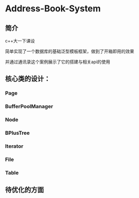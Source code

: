# Address-Book-System

## 简介

c++大一下课设

简单实现了一个数据库的基础泛型模板框架，做到了开箱即用的效果

并通过通讯录这个案例展示了它的搭建与相关api的使用

## 核心类的设计：

### Page

### BufferPoolManager

### Node

### BPlusTree

### Iterator

### File

### Table

## 待优化的方面